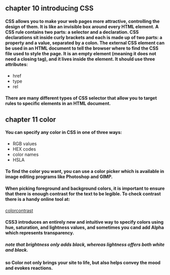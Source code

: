 ## chapter 10 introducing CSS
#### CSS allows you to make your web pages more attractive, controlling the design of them. It is like an invisible box around every HTML element. A CSS rule contains two parts: a selector and a declaration. CSS declarations sit inside curly brackets and each is made up of two parts: a property and a value, separated by a colon. The external CSS <link> element can be used in an HTML document to tell the browser where to find the CSS file used to style the page. It is an empty element (meaning it does not need a closing tag), and it lives inside the <head> element. It should use three attributes:
* href
* type 
* rel
#### There are many different types of CSS selector that allow you to target rules to specific elements in an HTML document.


## chapter 11 color 
#### You can specify any color in CSS in one of three ways:
* RGB values
* HEX codes
* color names
* HSLA 
#### To find the color you want, you can use a color picker which is available in image editing programs like Photoshop and GIMP. 
#### When picking foreground and background colors, it is important to ensure that there is enough contrast for the text to be legible. To check contrast there is a handy online tool at:
[colorcontrast](www.snook.ca/technical/colour_contrast/colour.html)

#### CSS3 introduces an entirely new and intuitive way to specify colors using hue, saturation, and lightness values, and sometimes you cand add Alpha which represents transparency.
##### note that brightness only adds black, whereas lightness offers both white and black.
#### so Color not only brings your site to life, but also helps convey the mood and evokes reactions.
